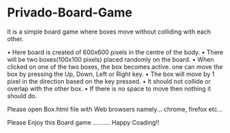 # Privado-Board-Game

It is a simple board game where boxes move without colliding with each other.

•	Here board is created of 600x600 pixels in the centre of the body. 
•	There will be two boxes(100x100 pixels) placed randomly on the board. 
•	When clicked on one of the two boxes, the box becomes active. one can move the box by pressing the Up, Down, Left or Right key. 
•	The box will move by 1 pixel in the direction based on the key pressed.
•	It should not collide or overlap with the other box. 
•	If there is no space to move then nothing it should do.

Please open Box.html file with Web browsers namely... chrome, firefox etc...

Please Enjoy this Board game .......... Happy Coading!!
